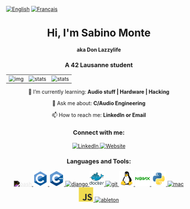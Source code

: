 [![English](https://img.shields.io/badge/lang-en-blue.svg)](./README.md)   [![Français](https://img.shields.io/badge/lang-fr-blue.svg)](./fr/README.md)

<h1 align="center"> Hi, I'm Sabino Monte</h1>
<h4 align="center">aka Don Lazzylife</h4>
<h3 align="center">A 42 Lausanne student </h3>

<div align="center">
  <table>
    <tr>
      <td><img src="https://www.gravatar.com/avatar/7143472326aca2f0913bd9fdfb1708fe?s=240&d=mp" alt="img" width="240" height="200" /></td>
      <td><img src="https://github-readme-stats.vercel.app/api?username=lazzylife42&show_icons=true&hide=commits&theme=dark" alt="stats" height="200" /></td>
      <td><img src="https://github-readme-stats.vercel.app/api/top-langs/?username=lazzylife42&layout=compact&theme=dark" alt="stats" height="200" /></td>
    </tr>
  </table>
</div>

<div align="center">
  <p>🌱 I’m currently learning: <strong>Audio stuff | Hardware | Hacking</strong></p>
  <p>💬 Ask me about: <strong>C/Audio Engineering</strong></p>
  <p>📫 How to reach me: <strong>LinkedIn or Email</strong></p>
</div>

<h3 align="center">Connect with me:</h3>
<p align="center">
  <a href="https://www.linkedin.com/in/sabino-monte/" target="_blank">
    <img align="center" src="https://raw.githubusercontent.com/rahuldkjain/github-profile-readme-generator/master/src/images/icons/Social/linked-in-alt.svg" alt="LinkedIn" height="30" width="40" />
  </a>
  <a href="https://sabinomonte.ch" target="_blank">
    <img align="center" src="https://img.icons8.com/ios/452/internet.png" alt="Website" height="30" width="40" />
  </a>
</p>

<h3 align="center">Languages and Tools:</h3>
<p align="center">
  <a href="https://www.gnu.org/software/bash/" target="_blank" rel="noreferrer">
    <img src="https://www.vectorlogo.zone/logos/gnu_bash/gnu_bash-icon.svg" alt="bash" width="40" height="40" style="filter: invert(100%);" />
  </a>
  <a href="https://www.cprogramming.com/" target="_blank" rel="noreferrer">
    <img src="https://raw.githubusercontent.com/devicons/devicon/master/icons/c/c-original.svg" alt="c" width="40" height="40" />
  </a>
  <a href="https://www.w3schools.com/cpp/" target="_blank" rel="noreferrer">
    <img src="https://raw.githubusercontent.com/devicons/devicon/master/icons/cplusplus/cplusplus-original.svg" alt="cplusplus" width="40" height="40" />
  </a>
  <a href="https://www.djangoproject.com/" target="_blank" rel="noreferrer">
    <img src="https://cdn.worldvectorlogo.com/logos/django.svg" alt="django" width="40" height="40" />
  </a>
  <a href="https://www.docker.com/" target="_blank" rel="noreferrer">
    <img src="https://raw.githubusercontent.com/devicons/devicon/master/icons/docker/docker-original-wordmark.svg" alt="docker" width="40" height="40" />
  </a>
  <a href="https://git-scm.com/" target="_blank" rel="noreferrer">
    <img src="https://www.vectorlogo.zone/logos/git-scm/git-scm-icon.svg" alt="git" width="40" height="40" />
  </a>
  <a href="https://www.linux.org/" target="_blank" rel="noreferrer">
    <img src="https://raw.githubusercontent.com/devicons/devicon/master/icons/linux/linux-original.svg" alt="linux" width="40" height="40" />
  </a>
  <a href="https://www.nginx.com" target="_blank" rel="noreferrer">
    <img src="https://raw.githubusercontent.com/devicons/devicon/master/icons/nginx/nginx-original.svg" alt="nginx" width="40" height="40" />
  </a>
  <a href="https://www.python.org" target="_blank" rel="noreferrer">
    <img src="https://raw.githubusercontent.com/devicons/devicon/master/icons/python/python-original.svg" alt="python" width="40" height="40" />
  </a>
  <a href="https://developer.apple.com/macos/" target="_blank" rel="noreferrer">
    <img src="https://upload.wikimedia.org/wikipedia/commons/f/fa/Apple_logo_black.svg" alt="mac" width="40" height="40" />
  </a>
  <a href="https://developer.mozilla.org/en-US/docs/Web/JavaScript" target="_blank" rel="noreferrer">
    <img src="https://raw.githubusercontent.com/devicons/devicon/master/icons/javascript/javascript-original.svg" alt="javascript" width="40" height="40" />
  </a>
  <a href="https://www.ableton.com/en/" target="_blank" rel="noreferrer">
    <img src="https://cdn-resources.ableton.com/80bA26cPQ1hEJDFjpUKntxfqdmG3ZykO/static/images/apple-touch-icon.fb3597184cb0.png" alt="ableton" width="40" height="40" />
  </a>
</p>
